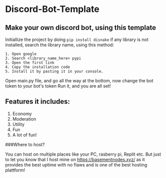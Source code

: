 # Discord-Bot-Template
Make your own discord bot, using this template
-----------------------------------------------

Initiallize the project by doing `pip install disnake`
if any library is not installed, search the library name, using this method:
    
    1. Open google
    2. Search <library_name_here> pypi
    3. Open the first link
    4. Copy the installation code
    5. Install it by pasting it in your console.
    
Open main.py file, and go all the way at the bottom, now change the bot token to your bot's token
Run it, and you are all set!



## Features it includes:

1. Economy
2. Moderation
3. Utility
4. Fun
5. A lot of fun!

###Where to host?
 
 You can host on multiple places like your PC, rasberry pi, Replit etc. But just to let you know that I host mine on https://basementnodes.xyz/ as it provides the best uptime with no flaws and is one of the best hosting plattform!
